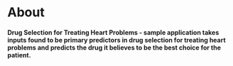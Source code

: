 # About
#### Drug Selection for Treating Heart Problems - sample application takes inputs found to be primary predictors in drug selection for treating heart problems and predicts the drug it believes to be the best choice for the patient.
